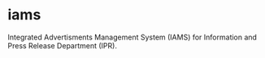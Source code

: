 # iams
Integrated Advertisments Management System (IAMS) for Information and Press Release Department (IPR).
